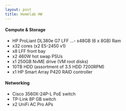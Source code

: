 ```yaml
---
layout: post
title: Homelab HW
---
```



#### Compute & Storage

- HP ProLiant DL380e G7 LFF
...- x48GB (6 x 8GB) Ram
- x32 cores (x2 E5-2450 v1)
- x8 LFF front bay 
- x2 460W hot swap PSUs
- x1 250GB NvME drive (VM root disks)
- 10TB HDD (assortment of 3.5 HDD 7200RPM)
- x1 HP Smart Array P420 RAID controller 

#### Networking

- Cisco 3560X-24P-L PoE switch
- TP-Link 8P GB switch
- x2 UniFi AC Pro APs


